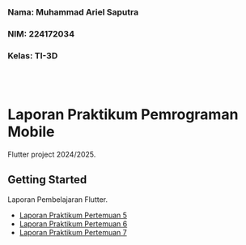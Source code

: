 ### Nama: Muhammad Ariel Saputra <br>
### NIM: 224172034 <br>
### Kelas: TI-3D
<br>
<br>

# Laporan Praktikum Pemrograman Mobile

Flutter project 2024/2025.

## Getting Started

Laporan Pembelajaran Flutter.

- [Laporan Praktikum Pertemuan 5](lib/pertemuan5/laporan.md)
- [Laporan Praktikum Pertemuan 6](lib/pertemuan6/laporan.md)
- [Laporan Praktikum Pertemuan 7](lib/pertemuan7/laporan.md)


